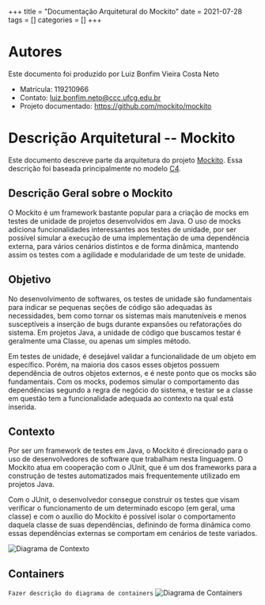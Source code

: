 +++
title = "Documentação Arquitetural do Mockito"
date = 2021-07-28
tags = []
categories = []
+++


# Autores

Este documento foi produzido por Luiz Bonfim Vieira Costa Neto

- Matrícula: 119210966
- Contato: luiz.bonfim.neto@ccc.ufcg.edu.br
- Projeto documentado: https://github.com/mockito/mockito

# Descrição Arquitetural -- Mockito

Este documento descreve parte da arquitetura do projeto [Mockito](https://github.com/mockito/mockito). Essa descrição foi baseada principalmente no modelo [C4](https://c4model.com/).

## Descrição Geral sobre o Mockito

O Mockito é um framework bastante popular para a criação de mocks em testes de unidade de projetos  desenvolvidos em Java. O uso de mocks adiciona funcionalidades interessantes aos testes de unidade, por ser possível simular a execução de uma implementação de uma dependência externa, para vários cenários distintos e de forma dinâmica, mantendo assim os testes com a agilidade e modularidade de um teste de unidade.

## Objetivo
No desenvolvimento de softwares, os testes de unidade são fundamentais para indicar se pequenas seções de código são adequadas às necessidades, bem como tornar os sistemas mais manuteníveis e menos susceptíveis a inserção de bugs durante expansões ou refatorações do sistema. Em projetos Java, a unidade de código que buscamos testar é geralmente uma Classe, ou apenas um simples método.

Em testes de unidade, é desejável validar a funcionalidade de um objeto em específico. Porém, na maioria dos casos esses objetos possuem dependência de outros objetos externos, e é neste ponto que os mocks são fundamentais. Com os mocks, podemos simular o comportamento das dependências segundo a regra de negócio do sistema, e testar se a classe em questão tem a funcionalidade adequada ao contexto na qual está inserida.

## Contexto
Por ser um framework de testes em Java, o Mockito é direcionado para o uso de desenvolvedores de software que trabalham nesta linguagem. O Mockito atua em cooperação com o JUnit, que é um dos frameworks para a construção de testes automatizados mais frequentemente utilizado em projetos Java.

Com o JUnit, o desenvolvedor consegue construir os testes que visam verificar o funcionamento de um determinado escopo (em geral, uma classe) e com o auxílio do Mockito é possível isolar o comportamento daquela classe de suas dependências, definindo de forma dinâmica como essas dependências externas se comportam em cenários de teste variados.

![Diagrama de Contexto](context.png)

## Containers
`Fazer descrição do diagrama de containers`
![Diagrama de Containers](containers.png)